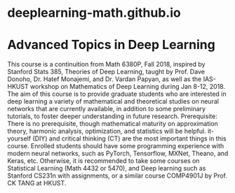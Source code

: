 # deeplearning-math.github.io
# Advanced Topics in Deep Learning 

This course is a continuition from Math 6380P, Fall 2018, inspired by Stanford Stats 385, Theories of Deep Learning, taught by Prof. Dave Donoho, Dr. Hatef Monajemi, and Dr. Vardan Papyan, as well as the IAS-HKUST workshop on Mathematics of Deep Learning during Jan 8-12, 2018. The aim of this course is to provide graduate students who are interested in deep learning a variety of mathematical and theoretical studies on neural networks that are currently available, in addition to some preliminary tutorials, to foster deeper understanding in future research. 
Prerequisite: There is no prerequisite, though mathematical maturity on approximation theory, harmonic analysis, optimization, and statistics will be helpful. it-yourself (DIY) and critical thinking (CT) are the most important things in this course. Enrolled students should have some programming experience with modern neural networks, such as PyTorch, Tensorflow, MXNet, Theano, and Keras, etc. Otherwise, it is recommended to take some courses on Statistical Learning (Math 4432 or 5470), and Deep learning such as Stanford CS231n with assignments, or a similar course COMP4901J by Prof. CK TANG at HKUST.
